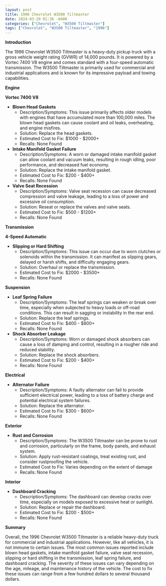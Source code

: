 ```yaml
---
layout: post
title: 1996 Chevrolet W3500 Tiltmaster
date: 2024-03-29 01:38 -0400
categories: ["Chevrolet", "W3500 Tiltmaster"]
tags: ["Chevrolet", "W3500 Tiltmaster", "1996"]
---
```

**Introduction**

The 1996 Chevrolet W3500 Tiltmaster is a heavy-duty pickup truck with a gross vehicle weight rating (GVWR) of 14,000 pounds. It is powered by a Vortec 7400 V8 engine and comes standard with a four-speed automatic transmission. The W3500 Tiltmaster is primarily used for commercial and industrial applications and is known for its impressive payload and towing capabilities.

**Engine**

**Vortec 7400 V8**

* **Blown Head Gaskets**
    * Description/Symptoms: This issue primarily affects older models with engines that have accumulated more than 100,000 miles. The blown head gaskets can cause coolant and oil leaks, overheating, and engine misfires.
    * Solution: Replace the head gaskets.
    * Estimated Cost to Fix: $1000 - $2000+
    * Recalls: None Found
* **Intake Manifold Gasket Failure**
    * Description/Symptoms: A worn or damaged intake manifold gasket can allow coolant and vacuum leaks, resulting in rough idling, poor performance, and decreased fuel economy.
    * Solution: Replace the intake manifold gasket.
    * Estimated Cost to Fix: $200 - $400+
    * Recalls: None Found
* **Valve Seat Recession**
    * Description/Symptoms: Valve seat recession can cause decreased compression and valve leakage, leading to a loss of power and excessive oil consumption.
    * Solution: Reseat or replace the valves and valve seats.
    * Estimated Cost to Fix: $500 - $1200+
    * Recalls: None Found

**Transmission**

**4-Speed Automatic**

* **Slipping or Hard Shifting**
    * Description/Symptoms: This issue can occur due to worn clutches or solenoids within the transmission. It can manifest as slipping gears, delayed or harsh shifts, and difficulty engaging gears.
    * Solution: Overhaul or replace the transmission.
    * Estimated Cost to Fix: $2000 - $3500+
    * Recalls: None Found

**Suspension**

* **Leaf Spring Failure**
    * Description/Symptoms: The leaf springs can weaken or break over time, especially when subjected to heavy loads or off-road conditions. This can result in sagging or instability in the rear end.
    * Solution: Replace the leaf springs.
    * Estimated Cost to Fix: $400 - $800+
    * Recalls: None Found
* **Shock Absorber Leakage**
    * Description/Symptoms: Worn or damaged shock absorbers can cause a loss of damping and control, resulting in a rougher ride and reduced stability.
    * Solution: Replace the shock absorbers.
    * Estimated Cost to Fix: $200 - $400+
    * Recalls: None Found

**Electrical**

* **Alternator Failure**
    * Description/Symptoms: A faulty alternator can fail to provide sufficient electrical power, leading to a loss of battery charge and potential electrical system failures.
    * Solution: Replace the alternator.
    * Estimated Cost to Fix: $300 - $600+
    * Recalls: None Found

**Exterior**

* **Rust and Corrosion**
    * Description/Symptoms: The W3500 Tiltmaster can be prone to rust and corrosion, particularly on the frame, body panels, and exhaust system.
    * Solution: Apply rust-resistant coatings, treat existing rust, and consider rustproofing the vehicle.
    * Estimated Cost to Fix: Varies depending on the extent of damage
    * Recalls: None Found

**Interior**

* **Dashboard Cracking**
    * Description/Symptoms: The dashboard can develop cracks over time, especially on models exposed to excessive heat or sunlight.
    * Solution: Replace or repair the dashboard.
    * Estimated Cost to Fix: $200 - $500+
    * Recalls: None Found

**Summary**

Overall, the 1996 Chevrolet W3500 Tiltmaster is a reliable heavy-duty truck for commercial and industrial applications. However, like all vehicles, it is not immune to certain issues. The most common issues reported include blown head gaskets, intake manifold gasket failure, valve seat recession, slipping or hard shifting in the transmission, leaf spring failure, and dashboard cracking. The severity of these issues can vary depending on the age, mileage, and maintenance history of the vehicle. The cost to fix these issues can range from a few hundred dollars to several thousand dollars.
